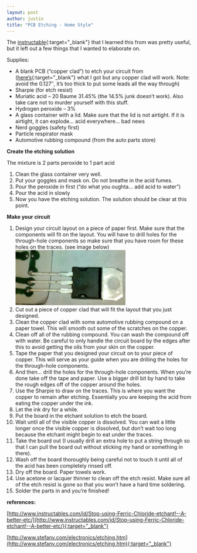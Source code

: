 ```yaml
---
layout: post
author: justin
title: "PCB Etching - Home Style"
---
```

The [instructable](http://www.instructables.com/id/Stop-using-Ferric-Chloride-etchant!--A-better-etc/){:target="_blank"} that I learned this from was pretty useful, but it left out a few things that I wanted to elaborate on.

Supplies:

- A blank PCB (“copper clad”) to etch your circuit from ([here’s](http://www.skycraftsurplus.com/coppercladcircuitboard-18x12.aspx){:target="_blank"} what I got but any copper clad will work. Note: avoid the 0.127″, it’s too thick to put some leads all the way through)
- Sharpie (for etch resist)
- Muriatic acid – 20 Baume 31.45% (the 14.5% junk doesn’t work). Also take care not to murder yourself with this stuff.
- Hydrogen peroxide – 3%
- A glass container with a lid. Make sure that the lid is not airtight. If it is airtight, it can explode… acid everywhere… bad news
- Nerd goggles (safety first)
- Particle respirator mask
- Automotive rubbing compound (from the auto parts store)

**Create the etching solution**

The mixture is 2 parts peroxide to 1 part acid

1. Clean the glass container very well.
1. Put your goggles and mask on. Do not breathe in the acid fumes.
1. Pour the peroxide in first (“do what you oughta… add acid to water”)
1. Pour the acid in slowly
1. Now you have the etching solution. The solution should be clear at this point.

**Make your circuit**

1. Design your circuit layout on a piece of paper first. Make sure that the components will fit on the layout. You will have to drill holes for the through-hole components so make sure that you have room for these holes on the traces. (see image below)
![](/assets/img/leads-fit1.jpg)
1. Cut out a piece of copper clad that will fit the layout that you just designed.
1. Clean the copper clad with some automotive rubbing compound on a paper towel. This will smooth out some of the scratches on the copper.
1. Clean off all of the rubbing compound. You can wash the compound off with water. Be careful to only handle the circuit board by the edges after this to avoid getting the oils from your skin on the copper.
1. Tape the paper that you designed your circuit on to your piece of copper. This will serve as your guide when you are drilling the holes for the through-hole components.
1. And then… drill the holes for the through-hole components. When you’re done take off the tape and paper. Use a bigger drill bit by hand to take the rough edges off of the copper around the holes.
1. Use the Sharpie to draw on the traces. This is where you want the copper to remain after etching. Essentially you are keeping the acid from eating the copper under the ink.
1. Let the ink dry for a while.
1. Put the board in the etchant solution to etch the board.
1. Wait until all of the visible copper is dissolved. You can wait a little longer once the visible copper is dissolved, but don’t wait too long because the etchant might begin to eat under the traces.
1. Take the board out (I usually drill an extra hole to put a string through so that I can pull the board out without sticking my hand or something in there).
1. Wash off the board thoroughly being careful not to touch it until all of the acid has been completely rinsed off.
1. Dry off the board. Paper towels work.
1. Use acetone or lacquer thinner to clean off the etch resist. Make sure all of the etch resist is gone so that you won’t have a hard time soldering.
1. Solder the parts in and you’re finished!

**references:**

[http://www.instructables.com/id/Stop-using-Ferric-Chloride-etchant!--A-better-etc/](http://www.instructables.com/id/Stop-using-Ferric-Chloride-etchant!--A-better-etc/){:target="_blank"}

[http://www.stefanv.com/electronics/etching.htm](http://www.stefanv.com/electronics/etching.htm){:target="_blank"}
